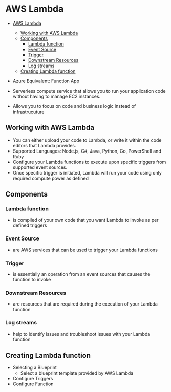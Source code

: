 # AWS Lambda

- [AWS Lambda](#aws-lambda)
  - [Working with AWS Lambda](#working-with-aws-lambda)
  - [Components](#components)
    - [Lambda function](#lambda-function)
    - [Event Source](#event-source)
    - [Trigger](#trigger)
    - [Downstream Resources](#downstream-resources)
    - [Log streams](#log-streams)
  - [Creating Lambda function](#creating-lambda-function)

- Azure Equivalent: Function App
- Serverless compute service that allows you to run your application code without having to manage EC2 instances.
- Allows you to focus on code and business logic instead of infrastrucuture

## Working with AWS Lambda

- You can either upload your code to Lambda, or write it within the code editors that Lambda provides.
- Supported Languages: Node.js, C#, Java, Python, Go, PowerShell and Ruby
- Configure your Lambda functions to execute upon specific triggers from supported event sources.
- Once specific trigger is initiated, Lambda will run your code using only required compute power as defined

## Components

### Lambda function

- is compiled of your own code that you want Lambda to invoke as per defined triggers

### Event Source

- are AWS services that can be used to trigger your Lambda functions

### Trigger

- is essentially an operation from an event sources that causes the function to invoke

### Downstream Resources

- are resources that are required during the execution of your Lambda function

### Log streams

- help to identify issues and troubleshoot issues with your Lambda function

## Creating Lambda function

- Selecting a Blueprint
  - Select a blueprint template provided by AWS Lambda
- Configure Triggers
- Configure Function